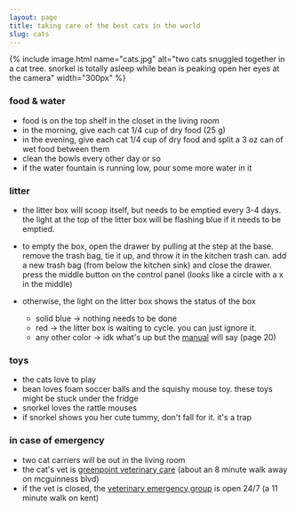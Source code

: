 ```yaml
---
layout: page
title: taking care of the best cats in the world
slug: cats
---
```


{% include image.html name="cats.jpg" alt="two cats snuggled together in a cat tree. snorkel is totally asleep while bean is peaking open her eyes at the camera" width="300px" %}

### food & water

- food is on the top shelf in the closet in the living room
- in the morning, give each cat 1/4 cup of dry food (25 g)
- in the evening, give each cat 1/4 cup of dry food and split a 3 oz can of wet food between them
- clean the bowls every other day or so
- if the water fountain is running low, pour some more water in it

### litter

- the litter box will scoop itself, but needs to be emptied every 3-4 days. the light at the top of the litter box will be flashing blue if it needs to be emptied.

- to empty the box, open the drawer by pulling at the step at the base. remove the trash bag, tie it up, and throw it in the kitchen trash can. add a new trash bag (from below the kitchen sink) and close the drawer. press the middle button on the control panel (looks like a circle with a x in the middle)

- otherwise, the light on the litter box shows the status of the box
  - solid blue → nothing needs to be done
  - red → the litter box is waiting to cycle. you can just ignore it.
  - any other color → idk what's up but the [manual](https://www.litter-robot.com/manual_pdf/Litter-Robot-4-Manual.pdf) will say (page 20)

### toys

- the cats love to play
- bean loves foam soccer balls and the squishy mouse toy. these toys might be stuck under the fridge
- snorkel loves the rattle mouses
- if snorkel shows you her cute tummy, don't fall for it. it's a trap

### in case of emergency

- two cat carriers will be out in the living room
- the cat's vet is [greenpoint veterinary care](https://goo.gl/maps/9QbmTKHxHafeJHdNA) (about an 8 minute walk away on mcguinness blvd)
- if the vet is closed, the [veterinary emergency group](https://goo.gl/maps/eQiZ7Dq9AaTDyg6Z7) is open 24/7 (a 11 minute walk on kent)
